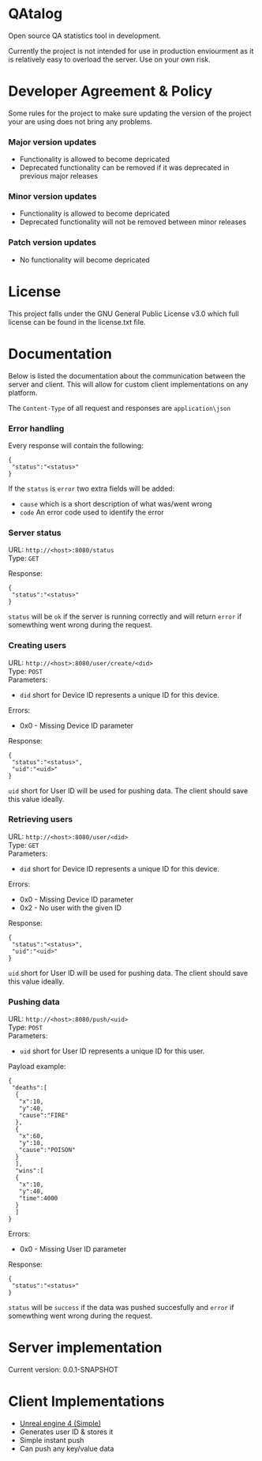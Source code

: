 # QAtalog
Open source QA statistics tool in development.

Currently the project is not intended for use in production enviourment as it is relatively easy to overload the server. Use on your own risk.

# Developer Agreement & Policy
Some rules for the project to make sure updating the version of the project your are using does not bring any problems.

### Major version updates
- Functionality is allowed to become depricated
- Deprecated functionality can be removed if it was deprecated in previous major releases

### Minor version updates
- Functionality is allowed to become depricated
- Deprecated functionality will not be removed between minor releases

### Patch version updates
- No functionality will become depricated

# License
This project falls under the GNU General Public License v3.0 which full license can be found in the license.txt file.

# Documentation
Below is listed the documentation about the communication between the server and client. This will allow for custom client implementations on any platform.

The `Content-Type` of all request and responses are `application\json`

### Error handling
Every response will contain the following:
```
{
 "status":"<status>"
}
```

If the `status` is `error` two extra fields will be added:
- `cause` which is a short description of what was/went wrong
- `code` An error code used to identify the error

### Server status
URL: `http://<host>:8080/status` <br>
Type: `GET` <br>

Response:
```
{
 "status":"<status>"
}
```
`status` will be `ok` if the server is running correctly and will return `error` if somewthing went wrong during the request.

### Creating users
URL: `http://<host>:8080/user/create/<did>` <br>
Type: `POST` <br>
Parameters: <br>
- `did` short for Device ID represents a unique ID for this device. <br>

Errors: <br>
- 0x0 - Missing Device ID parameter

Response:
```
{
 "status":"<status>",
 "uid":"<uid>"
}
```
`uid` short for User ID will be used for pushing data. The client should save this value ideally.

### Retrieving users
URL: `http://<host>:8080/user/<did>` <br>
Type: `GET` <br>
Parameters: <br>
- `did` short for Device ID represents a unique ID for this device. <br>

Errors: <br>
- 0x0 - Missing Device ID parameter
- 0x2 - No user with the given ID

Response:
```
{
 "status":"<status>",
 "uid":"<uid>"
}
```
`uid` short for User ID will be used for pushing data. The client should save this value ideally.
### Pushing data
URL: `http://<host>:8080/push/<uid>` <br>
Type: `POST` <br>
Parameters: <br>
- `uid` short for User ID represents a unique ID for this user. <br>

Payload example:
```
{
 "deaths":[
  {
   "x":10,
   "y":40,
   "cause":"FIRE"
  },
  {
   "x":60,
   "y":10,
   "cause":"POISON"
  }
  ],
  "wins":[
  {
   "x":10,
   "y":40,
   "time":4000
  }
  ]
}
```

Errors: <br>
- 0x0 - Missing User ID parameter

Response:
```
{
 "status":"<status>"
}
```
`status` will be `success` if the data was pushed succesfully and `error` if somewthing went wrong during the request.

# Server implementation
Current version: 0.0.1-SNAPSHOT

# Client Implementations
- [Unreal engine 4 (Simple)](QAtalog-unreal4/README.md)
 - Generates user ID & stores it
 - Simple instant push
 - Can push any key/value data
